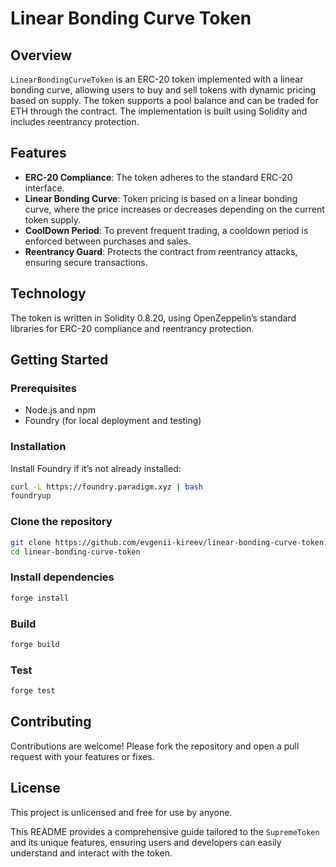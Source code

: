 # Linear Bonding Curve Token

## Overview

`LinearBondingCurveToken` is an ERC-20 token implemented with a linear bonding curve, allowing users to buy and sell tokens with dynamic pricing based on supply. The token supports a pool balance and can be traded for ETH through the contract. The implementation is built using Solidity and includes reentrancy protection.

## Features

- **ERC-20 Compliance**: The token adheres to the standard ERC-20 interface.
- **Linear Bonding Curve**: Token pricing is based on a linear bonding curve, where the price increases or decreases depending on the current token supply.
- **CoolDown Period**: To prevent frequent trading, a cooldown period is enforced between purchases and sales.
- **Reentrancy Guard**: Protects the contract from reentrancy attacks, ensuring secure transactions.

## Technology

The token is written in Solidity 0.8.20, using OpenZeppelin’s standard libraries for ERC-20 compliance and reentrancy protection.

## Getting Started

### Prerequisites

- Node.js and npm
- Foundry (for local deployment and testing)

### Installation

Install Foundry if it’s not already installed:

```bash
curl -L https://foundry.paradigm.xyz | bash
foundryup
```

### Clone the repository

```bash
git clone https://github.com/evgenii-kireev/linear-bonding-curve-token.git
cd linear-bonding-curve-token
```

### Install dependencies

```bash
forge install
```

### Build

```bash
forge build
```

### Test
```bash
forge test
```

## Contributing

Contributions are welcome! Please fork the repository and open a pull request with your features or fixes.

## License

This project is unlicensed and free for use by anyone.

This README provides a comprehensive guide tailored to the `SupremeToken` and its unique features, ensuring users and developers can easily understand and interact with the token.



